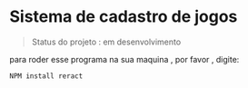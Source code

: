 <h1>Sistema de cadastro de jogos </h1>

> Status do projeto : em desenvolvimento 

para roder esse programa na sua maquina , por favor , digite:
```
NPM install reract 
```
